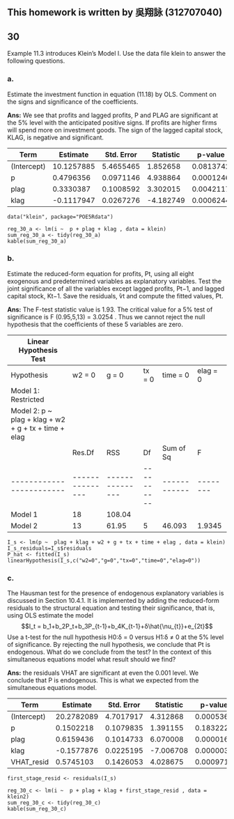## This homework is written by 吳翔詠 (312707040)


## 30 
Example 11.3 introduces Klein’s Model I. Use the data file klein to answer the following questions.
### a.  
Estimate the investment function in equation (11.18) by OLS. Comment on the signs and significance of the coefficients.

**Ans:**
We see that profits and lagged profits, P and PLAG are significant at the
5% level with the anticipated positive signs. If profits are higher firms will spend more on
investment goods. The sign of the lagged capital stock, KLAG, is negative and significant.

| Term        | Estimate    | Std. Error  | Statistic  | p-value     |
|-------------|-------------|-------------|------------|-------------|
| (Intercept) | 10.1257885  | 5.4655465   | 1.852658   | 0.0813742   |
| p           | 0.4796356   | 0.0971146   | 4.938864   | 0.0001246   |
| plag        | 0.3330387   | 0.1008592   | 3.302015   | 0.0042117   |
| klag        | -0.1117947  | 0.0267276   | -4.182749  | 0.0006244   |

```
data("klein", package="POE5Rdata")

reg_30_a <- lm(i ~  p + plag + klag , data = klein)
sum_reg_30_a <- tidy(reg_30_a)
kable(sum_reg_30_a)
```

### b. 
Estimate the reduced-form equation for profits, Pt, using all eight exogenous and predetermined variables as explanatory variables. Test the joint significance of all the variables except lagged profits, Pt−1, and lagged capital stock, Kt−1. Save the residuals, ̂vt and compute the fitted values, ̂Pt.

**Ans:**
The F-test statistic value is 1.93. The critical value for a 5% test of significance is F (0.95,5,13) = 3.0254 . Thus we cannot reject the null hypothesis that the coefficients of these 5 variables are zero.

| Linear Hypothesis Test |               |               |          |            |        |
|------------------------|---------------|---------------|----------|------------|--------|
| Hypothesis             | w2 = 0        | g = 0         | tx = 0   | time = 0   | elag = 0|
| Model 1: Restricted    |               |               |          |            |        |
| Model 2: p ~ plag + klag + w2 + g + tx + time + elag                        |               |               |          |            |        |
|                        | Res.Df        | RSS           | Df       | Sum of Sq  | F      | Pr(>F) |
|------------------------|---------------|---------------|----------|------------|--------|--------|
| Model 1                | 18            | 108.04        |          |            |        |        |
| Model 2                | 13            | 61.95         | 5        | 46.093     | 1.9345 | 0.1566 |

```
I_s <- lm(p ~  plag + klag + w2 + g + tx + time + elag , data = klein)
I_s_residuals=I_s$residuals
P_hat <- fitted(I_s)
linearHypothesis(I_s,c("w2=0","g=0","tx=0","time=0","elag=0"))
```

### c. 
The Hausman test for the presence of endogenous explanatory variables is discussed in Section 10.4.1. It is implemented by adding the reduced-form residuals to the structural equation and testing their significance, that is, using OLS estimate the model 
$$I_t = b_1+b_2P_t+b_3P_{t-1}+b_4K_{t-1}+δ\hat{\nu_{t}}+e_{2t}$$
Use a t-test for the null hypothesis H0∶δ = 0 versus H1∶δ ≠ 0 at the 5% level of significance. By
rejecting the null hypothesis, we conclude that Pt is endogenous. What do we conclude from the
test? In the context of this simultaneous equations model what result should we find?

**Ans:**
the residuals VHAT are significant at even the 0.001 level. We conclude that P is endogenous. This is what we expected from the simultaneous 
equations model.

| Term              | Estimate    | Std. Error  | Statistic  | p-value   |
|-------------------|-------------|-------------|------------|-----------|
| (Intercept)       | 20.2782089  | 4.7017917   | 4.312868   | 0.0005361 |
| p                 | 0.1502218   | 0.1079835   | 1.391155   | 0.1832220 |
| plag              | 0.6159436   | 0.1014733   | 6.070008   | 0.0000162 |
| klag              | -0.1577876  | 0.0225195   | -7.006708  | 0.0000030 |
| VHAT_resid | 0.5745103   | 0.1426053   | 4.028675   | 0.0009717 |

```
first_stage_resid <- residuals(I_s)

reg_30_c <- lm(i ~  p + plag + klag + first_stage_resid , data = klein2)
sum_reg_30_c <- tidy(reg_30_c)
kable(sum_reg_30_c)
```


